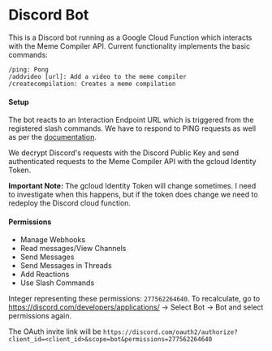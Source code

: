 # Discord Bot

This is a Discord bot running as a Google Cloud Function which interacts with the Meme Compiler API. Current functionality implements the basic commands:

```
/ping: Pong
/addvideo [url]: Add a video to the meme compiler
/createcompilation: Creates a meme compilation
```

#### Setup

The bot reacts to an Interaction Endpoint URL which is triggered from the registered slash commands. We have to respond to PING requests as well as per the [documentation](https://discord.com/developers/docs/interactions/overview#setting-up-an-endpoint-acknowledging-ping-requests).

We decrypt Discord's requests with the Discord Public Key and send authenticated requests to the Meme Compiler API with the gcloud Identity Token.

**Important Note:** The gcloud Identity Token will change sometimes. I need to investigate when this happens, but if the token does change we need to redeploy the Discord cloud function.

#### Permissions

- Manage Webhooks
- Read messages/View Channels
- Send Messages
- Send Messages in Threads
- Add Reactions
- Use Slash Commands

Integer representing these permissions: `277562264640`. To recalculate, go to https://discord.com/developers/applications/ -> Select Bot -> Bot and select permissions again.

The OAuth invite link will be `https://discord.com/oauth2/authorize?client_id=<client_id>&scope=bot&permissions=277562264640`

